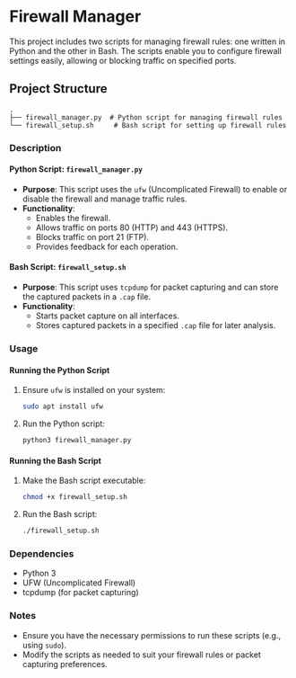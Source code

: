 
# Firewall Manager

This project includes two scripts for managing firewall rules: one written in Python and the other in Bash. The scripts enable you to configure firewall settings easily, allowing or blocking traffic on specified ports.

## Project Structure

```
.
├── firewall_manager.py  # Python script for managing firewall rules
└── firewall_setup.sh     # Bash script for setting up firewall rules
```

### Description

#### Python Script: `firewall_manager.py`
- **Purpose**: This script uses the `ufw` (Uncomplicated Firewall) to enable or disable the firewall and manage traffic rules.
- **Functionality**:
  - Enables the firewall.
  - Allows traffic on ports 80 (HTTP) and 443 (HTTPS).
  - Blocks traffic on port 21 (FTP).
  - Provides feedback for each operation.

#### Bash Script: `firewall_setup.sh`
- **Purpose**: This script uses `tcpdump` for packet capturing and can store the captured packets in a `.cap` file.
- **Functionality**:
  - Starts packet capture on all interfaces.
  - Stores captured packets in a specified `.cap` file for later analysis.

### Usage

#### Running the Python Script

1. Ensure `ufw` is installed on your system:
   ```bash
   sudo apt install ufw
   ```

2. Run the Python script:
   ```bash
   python3 firewall_manager.py
   ```

#### Running the Bash Script

1. Make the Bash script executable:
   ```bash
   chmod +x firewall_setup.sh
   ```

2. Run the Bash script:
   ```bash
   ./firewall_setup.sh
   ```

### Dependencies

- Python 3
- UFW (Uncomplicated Firewall)
- tcpdump (for packet capturing)

### Notes

- Ensure you have the necessary permissions to run these scripts (e.g., using `sudo`).
- Modify the scripts as needed to suit your firewall rules or packet capturing preferences.
